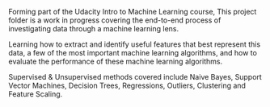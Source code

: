 Forming part of the Udacity Intro to Machine Learning course,
This project folder is a work in progress covering the end-to-end process of investigating data through a machine learning lens.

Learning how to extract and identify useful features that best represent this data, a few of the most
important machine learning algorithms, and how to evaluate the performance of these machine learning
algorithms.

Supervised & Unsupervised methods covered include Naive Bayes, Support Vector Machines, Decision
Trees, Regressions, Outliers, Clustering and Feature Scaling.
